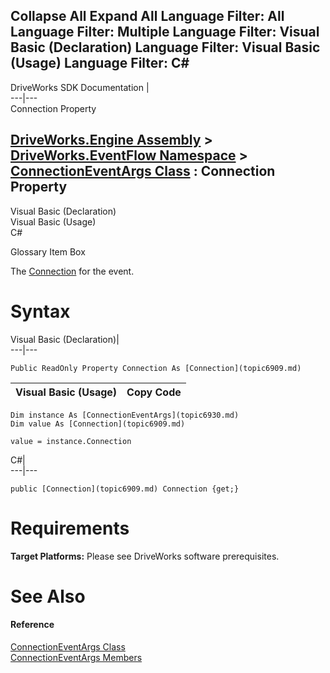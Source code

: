 Collapse All Expand All Language Filter: All  Language Filter: Multiple  Language Filter: Visual Basic (Declaration) Language Filter: Visual Basic (Usage) Language Filter: C#  
---  
DriveWorks SDK Documentation  |   
---|---  
Connection Property   
  
[DriveWorks.Engine Assembly](topic2156.md) > [DriveWorks.EventFlow Namespace](topic6871.md) > [ConnectionEventArgs Class](topic6930.md) : Connection Property  
---  
  
Visual Basic (Declaration)    
Visual Basic (Usage)    
C# 

Glossary Item Box

The [Connection](topic6909.md) for the event. 

# Syntax

Visual Basic (Declaration)|   
---|---  
      
    
    Public ReadOnly Property Connection As [Connection](topic6909.md)  
  
Visual Basic (Usage)| Copy Code  
---|---  
      
    
    Dim instance As [ConnectionEventArgs](topic6930.md)
    Dim value As [Connection](topic6909.md)
     
    value = instance.Connection  
  
C#|   
---|---  
      
    
    public [Connection](topic6909.md) Connection {get;}  
  
# Requirements

**Target Platforms:** Please see DriveWorks software prerequisites.

# See Also

#### Reference

[ConnectionEventArgs Class](topic6930.md)   
[ConnectionEventArgs Members](topic6931.md)


